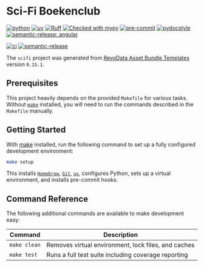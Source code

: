 # Sci-Fi Boekenclub

[![python](https://img.shields.io/badge/python-3.12-g)](https://www.python.org)
[![uv](https://img.shields.io/endpoint?url=https://raw.githubusercontent.com/astral-sh/uv/main/assets/badge/v0.json)](https://github.com/astral-sh/uv)
[![Ruff](https://img.shields.io/endpoint?url=https://raw.githubusercontent.com/astral-sh/ruff/main/assets/badge/v2.json)](https://github.com/astral-sh/ruff)
[![Checked with mypy](http://www.mypy-lang.org/static/mypy_badge.svg)](http://mypy-lang.org/)
[![pre-commit](https://img.shields.io/badge/pre--commit-enabled-brightgreen?logo=pre-commit&logoColor=white)](https://github.com/pre-commit/pre-commit)
[![pydocstyle](https://img.shields.io/badge/pydocstyle-enabled-AD4CD3)](http://www.pydocstyle.org/en/stable/)
[![semantic-release: angular](https://img.shields.io/badge/semantic--release-angular-e10079?logo=semantic-release)](https://github.com/semantic-release/semantic-release)

[![ci](https://github.com/revodatanl/scifi/actions/workflows/ci.yml/badge.svg)](https://github.com/revodatanl/scifi/actions/workflows/ci.yml)
[![semantic-release](https://github.com/revodatanl/scifi/actions/workflows/semantic-release.yml/badge.svg)](https://github.com/revodatanl/scifi/actions/workflows/semantic-release.yml)

The `scifi` project was generated from [RevoData Asset Bundle Templates](https://github.com/revodatanl/revo-asset-bundle-templates) version `0.15.1`.

## Prerequisites

This project heavily depends on the provided `Makefile` for various tasks. Without [`make`](https://www.gnu.org/software/make) installed, you will need to run the commands described in the `Makefile` manually.

## Getting Started

With [make](https://www.gnu.org/software/make) installed, run the following command to set up a fully configured development environment:

```bash
make setup
```

This installs [`Homebrew`](https://brew.sh), [`Git`](https://git-scm.com), [`uv`](https://github.com/astral-sh/uv), configures Python, sets up a virtual environment, and installs pre-commit hooks.

## Command Reference

The following additional commands are available to make development easy:

| Command | Description |
|---------|-------------|
| `make clean` | Removes virtual environment, lock files, and caches |
| `make test` | Runs a full test suite including coverage reporting |
